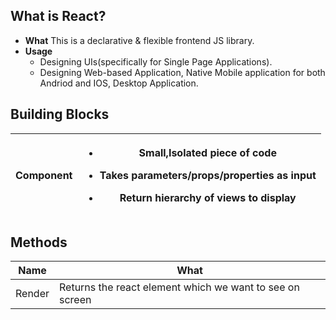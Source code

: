## What is React?
- **What** This is a declarative & flexible frontend JS library.
- **Usage** 
  - Designing UIs(specifically for Single Page Applications).  
  - Designing Web-based Application, Native Mobile application for both Andriod and IOS, Desktop Application.
  
## Building Blocks

|Component|<ul><li>Small,Isolated piece of code</li></ul><ul><li>Takes parameters/props/properties as input</li></ul><ul><li>Return hierarchy of views to display</li></ul>|
|---|---|

## Methods

|Name|What|
|---|---|
|Render|Returns the react element which we want to see on screen|
